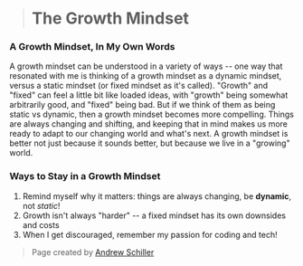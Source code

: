 > # The Growth Mindset

### A Growth Mindset, In My Own Words
A growth mindset can be understood in a variety of ways -- one way that resonated with me is thinking of a growth mindset as a dynamic mindset, versus a static mindset (or fixed mindset as it's called). "Growth" and "fixed" can feel a little bit like loaded ideas, with "growth" being somewhat arbitrarily good, and "fixed" being bad. But if we think of them as being static vs dynamic, then a growth mindset becomes more compelling. Things are always changing and shifting, and keeping that in mind makes us more ready to adapt to our changing world and what's next. A growth mindset is better not just because it sounds better, but because we live in a "growing" world.
### Ways to Stay in a Growth Mindset
1. Remind myself why it matters: things are always changing, be **dynamic**, not *static*!
2. Growth isn't always "harder" -- a fixed mindset has its own downsides and costs
3. When I get discouraged, remember my passion for coding and tech!

> Page created by [Andrew Schiller](https://github.com/schillerandrew)
